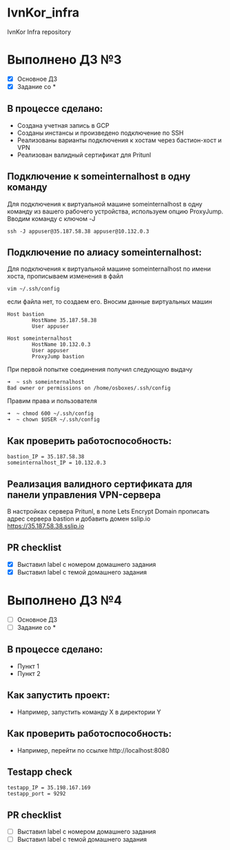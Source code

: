 # IvnKor_infra
IvnKor Infra repository
# Выполнено ДЗ №3

 - [x] Основное ДЗ
 - [x] Задание со *

## В процессе сделано:
 - Создана учетная запись в GCP
 - Созданы инстансы и произведено подключение по SSH
 - Реализованы варианты подключения к хостам через бастион-хост и VPN
 - Реализован валидный сертификат для Pritunl

## Подключение к someinternalhost в одну команду
Для подключения к виртуальной машине someinternalhost в одну
команду из вашего рабочего устройства, используем опцию ProxyJump. Вводим команду с ключом -J
```shell
ssh -J appuser@35.187.58.38 appuser@10.132.0.3
```
## Подключение по алиасу someinternalhost:
Для подключения к виртуальной машине someinternalhost по имени хоста, прописываем изменения в файл 
```shell
vim ~/.ssh/config
```
если файла нет, то создаем его.
Вносим данные виртуальных машин
```text
Host bastion
        HostName 35.187.58.38
        User appuser

Host someinternalhost
        HostName 10.132.0.3
        User appuser
        ProxyJump bastion
```
При первой попытке соединения получил следующую выдачу 
```shell
➜  ~ ssh someinternalhost 
Bad owner or permissions on /home/osboxes/.ssh/config
```
Правим права и пользователя
```shell
➜  ~ chmod 600 ~/.ssh/config
➜  ~ chown $USER ~/.ssh/config
```
## Как проверить работоспособность:
```shell
bastion_IP = 35.187.58.38
someinternalhost_IP = 10.132.0.3 
```
## Реализация валидного сертификата для панели управления VPN-сервера
В настройках сервера Pritunl, в поле Lets Encrypt Domain прописать адрес сервера bastion и добавить домен sslip.io
https://35.187.58.38.sslip.io

## PR checklist
 - [x] Выставил label с номером домашнего задания
 - [x] Выставил label с темой домашнего задания

# Выполнено ДЗ №4

 - [ ] Основное ДЗ
 - [ ] Задание со *

## В процессе сделано:
 - Пункт 1
 - Пункт 2

## Как запустить проект:
 - Например, запустить команду X в директории Y

## Как проверить работоспособность:
 - Например, перейти по ссылке http://localhost:8080

## Testapp check
```
testapp_IP = 35.198.167.169
testapp_port = 9292
```
## PR checklist
 - [ ] Выставил label с номером домашнего задания
 - [ ] Выставил label с темой домашнего задания

